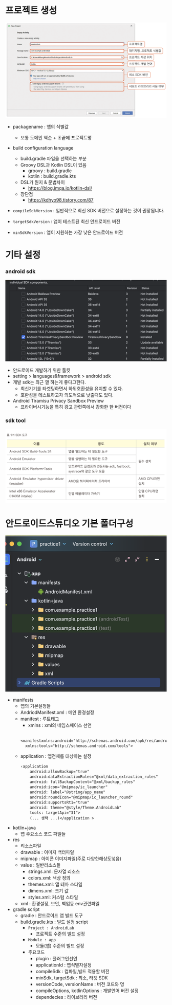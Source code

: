# 프로젝트 생성
![](assets/setting-20241219232030173.png)

- packagename : 앱의 식별값
	- 보통 도메인 역순 + ㅐ끝에 프로젝트명
- build configuration language
	- build.gradle 파일을 선택하는 부분
	- Groovy DSL과 Kotlin DSL이 있음
		- groovy : build.gradle
		- kotlin : build.gradle.kts
	- DSL가 뭔지 & 문법차이
		- https://blog.imqa.io/kotlin-dsl/
	- 장단점
		- https://kdhyo98.tistory.com/87

- `compileSdkVersion` :  일반적으로 최신 SDK 버전으로 설정하는 것이 권장됩니다.
- `targetSdkVersion` : 앱이 테스트된 최신 안드로이드 버전
- `minSdkVersion` : 앱이 지원하는 가장 낮은 안드로이드 버전

# 기타 설정
### android sdk 
![](assets/1_setting-20241221011941321.png)
- 안드로이드 개발하기 위한 툴킷
- setting > languages&framework > android sdk
- 개발 sdk는 최근 껄 하는게 좋다고한다.
	- 최신기기를 타겟팅하면서 하위호환성을 유지할 수 있다.
	- 호환성을 테스트하고자 의도적으로 낮출때도 있다.
- Android Tiramisu Privacy Sandbox Preview
	- 프라이버시기능을 특히 광고 관련쪽에서 강화한 한 버전이다

### sdk tool
![](assets/1_setting-20241221013449422.png)

# 안드로이드스튜디오 기본 폴더구성

![](assets/1_setting-20241221035822530.png)
- manifests
	- 앱의 기본설정들
	- AndriodManifest.xml : 메인 환경설정
	- manifest  : 루트태그
		- xmlns : xml의 네임스페이스 선언
		```
		  <manifestxmlns:android="http://schemas.android.com/apk/res/android"
		  xmlns:tools="http://schemas.android.com/tools">
		```
	- application : 앱전체를 대상하는 설정
	  ```
	  ‹application
		  android:allowBackup="true"
		  android:dataExtractionRules="@xml/data_extraction_rules"
		  android: fullBackupContent="@xml/backup_rules"
		  android:icon="@mipmap/ic_launcher"
		  android: label="@string/app_name"
		  android:roundIcon="@mipmap/ic_launcher_round"
		  android:supportsRt1="true"
		  android: theme="@style/Theme.AndroidLab"
		  tools: targetApi="31">
		  (... 생략 ...)</application >
		```
- kotlin+java
	- 앱 주요소스 코드 파일들
- res
	- 리소스파일
	- drawable : 이미지 백터파일
	- mipmap : 아이콘 이미지파일(주로 다양한해상도넣음)
	- value : 일반리소스들
		- strings.xml: 문자열 리소스
		- colors.xml: 색상 정의
		- themes.xml: 앱 테마 스타일
		- dimens.xml: 크기 값
		- styles.xml: 커스텀 스타일
	- xml : 환경설정, 보안, 백업등 env관련파일
- gradle script
	- gradle : 안드로이드 앱 빌드 도구
	- build.gradle.kts : 빌드 설정 script
		- `Project : AndroidLab`
			- 프로젝트 수준의 빌드 설정
		- `Module : app`
			- 모듈(앱) 수준의 빌드 설정
		- 주요코드
			- plugin : 플러그인선언
			- applicationId : 앱식별자설정
			- compileSdk : 컴파일,빌드 적용할 버전
			- minSdk, targetSdk : 최소, 타겟 SDK
			- versionCode, versionName : 버전 코드와 명
			- compileOptions, kotlinOptions : 개발언어 버전 설정
			- dependecies : 라이브러리 버전

